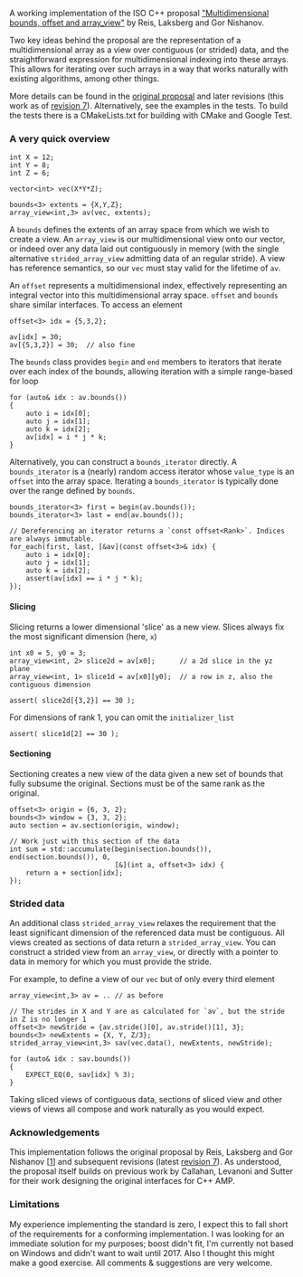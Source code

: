 A working implementation of the ISO C++ proposal ["Multidimensional bounds, offset and array_view"][1] by Reis, Laksberg and Gor Nishanov.

Two key ideas behind the proposal are the representation of a multidimensional array as a view over contiguous (or strided) data, and the straightforward expression for multidimensional indexing into these arrays. This allows for iterating over such arrays in a way that works naturally with existing algorithms, among other things.

More details can be found in the [original proposal][1] and later revisions (this work as of [revision 7][3]).  Alternatively, see the examples in the tests. To build the tests there is a CMakeLists.txt for building with CMake and Google Test.

### A very quick overview

	int X = 12;
	int Y = 8;
	int Z = 6;

	vector<int> vec(X*Y*Z);

	bounds<3> extents = {X,Y,Z};
	array_view<int,3> av(vec, extents);

A `bounds` defines the extents of an array space from which we wish to create a view. An `array_view` is our multidimensional view onto our vector, or indeed over any data laid out contiguously in memory (with the single alternative `strided_array_view` admitting data of an regular stride). A view has reference semantics, so our `vec` must stay valid for the lifetime of `av`.

An `offset` represents a multidimensional index, effectively representing an integral vector into this multidimensional array space. `offset` and `bounds` share similar interfaces. To access an element

	offset<3> idx = {5,3,2};

	av[idx] = 30;
	av[{5,3,2}] = 30;  // also fine

The `bounds` class provides `begin` and `end` members to iterators that iterate over each index of the bounds, allowing iteration with a simple range-based for loop

	for (auto& idx : av.bounds())
	{
		auto i = idx[0];
		auto j = idx[1];
		auto k = idx[2];
		av[idx] = i * j * k;
	}

Alternatively, you can construct a `bounds_iterator` directly. A `bounds_iterator` is a (nearly) random access iterator whose `value_type` is an `offset` into the array space. Iterating a `bounds_iterator` is typically done over the range defined by `bounds`.

	bounds_iterator<3> first = begin(av.bounds());
	bounds_iterator<3> last = end(av.bounds());

    // Dereferencing an iterator returns a `const offset<Rank>`. Indices are always immutable.
	for_each(first, last, [&av](const offset<3>& idx) {
		auto i = idx[0];
		auto j = idx[1];
		auto k = idx[2];
		assert(av[idx] == i * j * k);
	});

#### Slicing

Slicing returns a lower dimensional 'slice' as a new view. Slices always fix the most significant dimension (here, `x`)

	int x0 = 5, y0 = 3;
	array_view<int, 2> slice2d = av[x0];      // a 2d slice in the yz plane
	array_view<int, 1> slice1d = av[x0][y0];  // a row in z, also the contiguous dimension

	assert( slice2d[{3,2}] == 30 );

For dimensions of rank 1, you can omit the `initializer_list`

	assert( slice1d[2] == 30 );

#### Sectioning

Sectioning creates a new view of the data given a new set of bounds that fully subsume the original. Sections must be of the same rank as the original.

	offset<3> origin = {6, 3, 2};
	bounds<3> window = {3, 3, 2};
	auto section = av.section(origin, window);

    // Work just with this section of the data
	int sum = std::accumulate(begin(section.bounds()), end(section.bounds()), 0,
	                          [&](int a, offset<3> idx) {
		return a + section[idx];
	});

### Strided data

An additional class `strided_array_view` relaxes the requirement that the least significant dimension of the referenced data must be contiguous. All views created as sections of data return a `strided_array_view`. You can construct a strided view from an `array_view`, or directly with a pointer to data in memory for which you must provide the stride.

For example, to define a view of our `vec` but of only every third element

    array_view<int,3> av = .. // as before

    // The strides in X and Y are as calculated for `av`, but the stride in Z is no longer 1
	offset<3> newStride = {av.stride()[0], av.stride()[1], 3};
	bounds<3> newExtents = {X, Y, Z/3};
	strided_array_view<int,3> sav(vec.data(), newExtents, newStride);

	for (auto& idx : sav.bounds())
	{
		EXPECT_EQ(0, sav[idx] % 3);
	}

Taking sliced views of contiguous data, sections of sliced view and other views of views all compose and work naturally as you would expect.

### Acknowledgements

This implementation follows the original proposal by Reis, Laksberg and Gor Nishanov [[1]] and subsequent revisions (latest [revision 7][3]). As understood, the proposal itself builds on previous work by Callahan, Levanoni and Sutter for their work designing the original interfaces for C++ AMP.

### Limitations

My experience implementing the standard is zero, I expect this to fall short of the requirements for a conforming implementation. I was looking for an immediate solution for my purposes; boost didn't fit, I'm currently not based on Windows and didn't want to wait until 2017. Also I thought this might make a good exercise. All comments & suggestions are very welcome.


[1]: http://www.open-std.org/jtc1/sc22/wg21/docs/papers/2014/n3851.pdf
[2]: https://msdn.microsoft.com/en-us/library/hh265137.aspx
[3]: http://www.open-std.org/jtc1/sc22/wg21/docs/papers/2015/n4512.html
